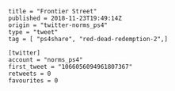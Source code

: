 ```
title = "Frontier Street"
published = 2018-11-23T19:49:14Z
origin = "twitter-norms_ps4"
type = "tweet"
tag = [ "ps4share", "red-dead-redemption-2",]

[twitter]
account = "norms_ps4"
first_tweet = "1066056094961807367"
retweets = 0
favourites = 0
```

<p class='image'><img src='https://mnf.m17s.net/2018/11/23/DstkXblX4AAvoBP.jpg' alt=''></p>

